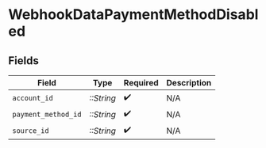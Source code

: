 # WebhookDataPaymentMethodDisabled


## Fields

| Field               | Type                | Required            | Description         |
| ------------------- | ------------------- | ------------------- | ------------------- |
| `account_id`        | *::String*          | :heavy_check_mark:  | N/A                 |
| `payment_method_id` | *::String*          | :heavy_check_mark:  | N/A                 |
| `source_id`         | *::String*          | :heavy_check_mark:  | N/A                 |